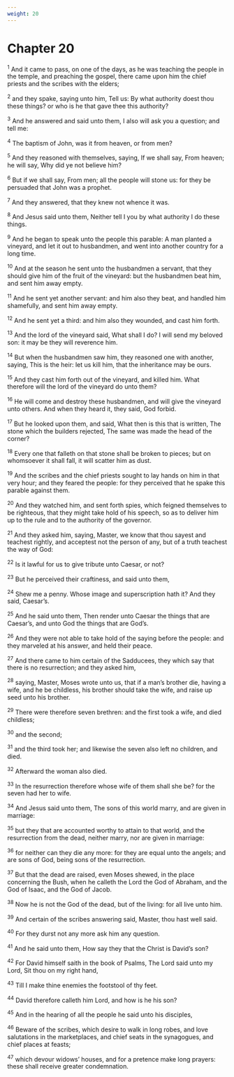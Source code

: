 ```yaml
---
weight: 20
---
```


# Chapter 20

<sup>1</sup> And it came to pass, on one of the days, as he was teaching the people in the temple, and preaching the gospel, there came upon him the chief priests and the scribes with the elders; 

<sup>2</sup> and they spake, saying unto him, Tell us: By what authority doest thou these things? or who is he that gave thee this authority? 

<sup>3</sup> And he answered and said unto them, I also will ask you a question; and tell me: 

<sup>4</sup> The baptism of John, was it from heaven, or from men? 

<sup>5</sup> And they reasoned with themselves, saying, If we shall say, From heaven; he will say, Why did ye not believe him? 

<sup>6</sup> But if we shall say, From men; all the people will stone us: for they be persuaded that John was a prophet. 

<sup>7</sup> And they answered, that they knew not whence it was. 

<sup>8</sup> And Jesus said unto them, Neither tell I you by what authority I do these things. 

<sup>9</sup> And he began to speak unto the people this parable: A man planted a vineyard, and let it out to husbandmen, and went into another country for a long time. 

<sup>10</sup> And at the season he sent unto the husbandmen a servant, that they should give him of the fruit of the vineyard: but the husbandmen beat him, and sent him away empty. 

<sup>11</sup> And he sent yet another servant: and him also they beat, and handled him shamefully, and sent him away empty. 

<sup>12</sup> And he sent yet a third: and him also they wounded, and cast him forth. 

<sup>13</sup> And the lord of the vineyard said, What shall I do? I will send my beloved son: it may be they will reverence him. 

<sup>14</sup> But when the husbandmen saw him, they reasoned one with another, saying, This is the heir: let us kill him, that the inheritance may be ours. 

<sup>15</sup> And they cast him forth out of the vineyard, and killed him. What therefore will the lord of the vineyard do unto them? 

<sup>16</sup> He will come and destroy these husbandmen, and will give the vineyard unto others. And when they heard it, they said, God forbid. 

<sup>17</sup> But he looked upon them, and said, What then is this that is written, The stone which the builders rejected, The same was made the head of the corner? 

<sup>18</sup> Every one that falleth on that stone shall be broken to pieces; but on whomsoever it shall fall, it will scatter him as dust. 

<sup>19</sup> And the scribes and the chief priests sought to lay hands on him in that very hour; and they feared the people: for they perceived that he spake this parable against them. 

<sup>20</sup> And they watched him, and sent forth spies, which feigned themselves to be righteous, that they might take hold of his speech, so as to deliver him up to the rule and to the authority of the governor. 

<sup>21</sup> And they asked him, saying, Master, we know that thou sayest and teachest rightly, and acceptest not the person of any, but of a truth teachest the way of God: 

<sup>22</sup> Is it lawful for us to give tribute unto Caesar, or not? 

<sup>23</sup> But he perceived their craftiness, and said unto them, 

<sup>24</sup> Shew me a penny. Whose image and superscription hath it? And they said, Caesar’s. 

<sup>25</sup> And he said unto them, Then render unto Caesar the things that are Caesar’s, and unto God the things that are God’s. 

<sup>26</sup> And they were not able to take hold of the saying before the people: and they marveled at his answer, and held their peace. 

<sup>27</sup> And there came to him certain of the Sadducees, they which say that there is no resurrection; and they asked him, 

<sup>28</sup> saying, Master, Moses wrote unto us, that if a man’s brother die, having a wife, and he be childless, his brother should take the wife, and raise up seed unto his brother. 

<sup>29</sup> There were therefore seven brethren: and the first took a wife, and died childless; 

<sup>30</sup> and the second; 

<sup>31</sup> and the third took her; and likewise the seven also left no children, and died. 

<sup>32</sup> Afterward the woman also died. 

<sup>33</sup> In the resurrection therefore whose wife of them shall she be? for the seven had her to wife. 

<sup>34</sup> And Jesus said unto them, The sons of this world marry, and are given in marriage: 

<sup>35</sup> but they that are accounted worthy to attain to that world, and the resurrection from the dead, neither marry, nor are given in marriage: 

<sup>36</sup> for neither can they die any more: for they are equal unto the angels; and are sons of God, being sons of the resurrection. 

<sup>37</sup> But that the dead are raised, even Moses shewed, in the place concerning the Bush, when he calleth the Lord the God of Abraham, and the God of Isaac, and the God of Jacob. 

<sup>38</sup> Now he is not the God of the dead, but of the living: for all live unto him. 

<sup>39</sup> And certain of the scribes answering said, Master, thou hast well said. 

<sup>40</sup> For they durst not any more ask him any question. 

<sup>41</sup> And he said unto them, How say they that the Christ is David’s son? 

<sup>42</sup> For David himself saith in the book of Psalms, The Lord said unto my Lord, Sit thou on my right hand, 

<sup>43</sup> Till I make thine enemies the footstool of thy feet. 

<sup>44</sup> David therefore calleth him Lord, and how is he his son? 

<sup>45</sup> And in the hearing of all the people he said unto his disciples, 

<sup>46</sup> Beware of the scribes, which desire to walk in long robes, and love salutations in the marketplaces, and chief seats in the synagogues, and chief places at feasts; 

<sup>47</sup> which devour widows’ houses, and for a pretence make long prayers: these shall receive greater condemnation. 


